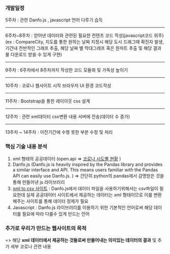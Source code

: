 ### 개발일정
5주차 : 관련 Danfo.js , javascript 언어 다루기 습득
<hr>
6주차~8주차 : 얻어낸 데이터와 관련된 필요한 컨텐츠 코드 작성(javascript코드 위주)
(ex : CompareCity, 지도를 통한 원하는 날짜 지정시 해당 도시 드래그때 확진자 발생, 기간내 전반적인 그래프 추출, 
해당 날짜 별 막대그래프 혹은 원차트 추출  및 해당 결과물 다운로드 받을 수 있게 구현)
<hr>
9주차 : 6주차에서 8주차까지 작성한 코드 모듈화 및 가독성 높이기
<hr>
10주차 : 코로나 웹사이트 시작 브라우저 UI 환경 코드작성
<hr>
11주차 : Bootstrap을 통한 레이아웃 css 설계
<hr>
12주차 : 관련 xml데이터 csv변환 내용 서버에 전송(데이터 수 증가)
<hr>
13주차 ~ 14주차 : 이전기간에 수행 못한 부분 수정 및 처리 



### 핵심 기술 내용 분석

1. xml 형태의 공공데이터 (open.api => [코로나 시도별 현황](https://data.go.kr/iim/api/selectAPIAcountView.do) )
2. Danfo.js (Danfo.js is heavily inspired by the Pandas library and provides a similar interface and API. This means users familiar with the Pandas API can easily use Danfo.js. )
=> 간단히 python의 pandas에서 감명받은 것을 통해 만들어낸 js 라이브러리
3. [xml to csv 사이트](https://json-csv.com/xml) : Danfo.js에서 데이터 파일을 사용하기위해서는 csv파일이 필요한데 실제 공공데이터 사이트에서
제공하는 데이터는 xml 형태이므로 이를 변환해주는 사이트를 통해 데이터 정제가 필요
4. Javascript : Danfo.js 라이브러리를 이용하기 위한 기본적인 언어로써 해당 데이터를 
필요에 따라 다룰수 있게 만드는 언어


### 추가로 우리가 만드는 웹사이트의 목적
=> 해당 **xml 데이터에서 제공하는 것들로써 만들어내는 의미있는 데이터의 결과** 및 추가 세부 코로나 관련 내용


